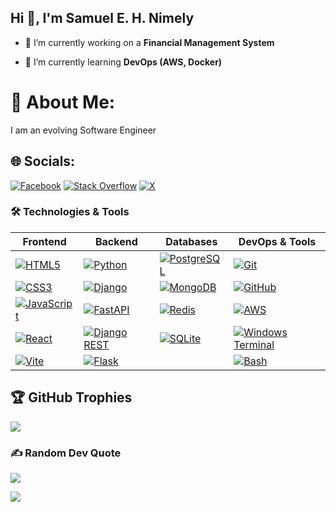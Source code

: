 ## Hi 👋, I'm Samuel E. H. Nimely

<!--
**nimely111/nimely111** is a ✨ _special_ ✨ repository because its `README.md` (this file) appears on your GitHub profile.

Here are some ideas to get you started:
-->

- 🔭 I’m currently working on a **Financial Management System**  

- 🌱 I’m currently learning **DevOps (AWS, Docker)**
<!--
- 👯 I’m looking to collaborate on ...
- 🤔 I’m looking for help with ...
- 💬 Ask me about ...
- 📫 How to reach me: ...
- 😄 Pronouns: ...
- ⚡ Fun fact: ...

-->
# 💫 About Me:
I am an evolving Software Engineer<br>


## 🌐 Socials:
[![Facebook](https://img.shields.io/badge/Facebook-%231877F2.svg?logo=Facebook&logoColor=white)](https://facebook.com/samuel.ehnimely) [![Stack Overflow](https://img.shields.io/badge/-Stackoverflow-FE7A16?logo=stack-overflow&logoColor=white)](https://stackoverflow.com/users/15742535) [![X](https://img.shields.io/badge/X-black.svg?logo=X&logoColor=white)](https://x.com/nimelythegreat) 

<!-- # 💻 Technologies I work with:
[![CSS3](https://img.shields.io/badge/--%231572B6.svg?style=for-the-badge&logo=css3&logoColor=white)](#) 
[![Java](https://img.shields.io/badge/--%23ED8B00.svg?style=for-the-badge&logo=openjdk&logoColor=white)](#) 
[![HTML5](https://img.shields.io/badge/--%23E34F26.svg?style=for-the-badge&logo=html5&logoColor=white)](#) 
[![JavaScript](https://img.shields.io/badge/--%23323330.svg?style=for-the-badge&logo=javascript&logoColor=%23F7DF1E)](#) 
[![Python](https://img.shields.io/badge/-3670A0?style=for-the-badge&logo=python&logoColor=ffdd54)](#) 
[![Bash Script](https://img.shields.io/badge/--%23121011.svg?style=for-the-badge&logo=gnu-bash&logoColor=white)](#) 
[![Windows Terminal](https://img.shields.io/badge/--%234D4D4D.svg?style=for-the-badge&logo=windows-terminal&logoColor=white)](#) 
[![Markdown](https://img.shields.io/badge/--%23000000.svg?style=for-the-badge&logo=markdown&logoColor=white)](#) 
[![Netlify](https://img.shields.io/badge/--%23000000.svg?style=for-the-badge&logo=netlify&logoColor=#00C7B7)](#) 
[![Jinja](https://img.shields.io/badge/-white.svg?style=for-the-badge&logo=jinja&logoColor=black)](#) 
[![FastAPI](https://img.shields.io/badge/-005571?style=for-the-badge&logo=fastapi)](#) 
[![Express.js](https://img.shields.io/badge/--%23404d59.svg?style=for-the-badge&logo=express&logoColor=%2361DAFB)](#) 
[![Django](https://img.shields.io/badge/--%23092E20.svg?style=for-the-badge&logo=django&logoColor=white)](#) 
[![NodeJS](https://img.shields.io/badge/-6DA55F?style=for-the-badge&logo=node.js&logoColor=white)](#) 
[![NPM](https://img.shields.io/badge/-NPM-%23CB3837.svg?style=for-the-badge&logo=npm&logoColor=white)](#) 
[![EJS](https://img.shields.io/badge/-ejs-%23B4CA65.svg?style=for-the-badge&logo=ejs&logoColor=black)](#) 
[![WordPress](https://img.shields.io/badge/-WordPress-%23117AC9.svg?style=for-the-badge&logo=WordPress&logoColor=white)](#) 
[![JWT](https://img.shields.io/badge/-JWT-black?style=for-the-badge&logo=JSON%20web%20tokens)](#) 
[![React](https://img.shields.io/badge/-react-%2320232a.svg?style=for-the-badge&logo=react&logoColor=%2361DAFB)](#) 
[![Vite](https://img.shields.io/badge/-vite-%23646CFF.svg?style=for-the-badge&logo=vite&logoColor=white)](#) 
[![Postgres](https://img.shields.io/badge/-postgres-%23316192.svg?style=for-the-badge&logo=postgresql&logoColor=white)](#) 
[![Redis](https://img.shields.io/badge/-redis-%23DD0031.svg?style=for-the-badge&logo=redis&logoColor=white)](#) 
[![Canva](https://img.shields.io/badge/-Canva-%2300C4CC.svg?style=for-the-badge&logo=Canva&logoColor=white)](#) 
[![Git](https://img.shields.io/badge/-git-%23F05033.svg?style=for-the-badge&logo=git&logoColor=white)](#) 
[![GitHub](https://img.shields.io/badge/-github-%23121011.svg?style=for-the-badge&logo=github&logoColor=white)](#) 
[![AWS](https://img.shields.io/badge/-AWS-%23FF9900.svg?style=for-the-badge&logo=amazon-aws&logoColor=white)](#) 
[![Flask](https://img.shields.io/badge/-flask-%23000.svg?style=for-the-badge&logo=flask&logoColor=white)](#) 
[![DjangoREST](https://img.shields.io/badge/-DJANGO-REST-ff1709?style=for-the-badge&logo=django&logoColor=white&color=ff1709&labelColor=gray)](#) 
[![Chart.js](https://img.shields.io/badge/-chart.js-F5788D.svg?style=for-the-badge&logo=chart.js&logoColor=white)](#) 
[![MongoDB](https://img.shields.io/badge/-MongoDB-%234ea94b.svg?style=for-the-badge&logo=mongodb&logoColor=white)](#) 
[![SQLite](https://img.shields.io/badge/-sqlite-%2307405e.svg?style=for-the-badge&logo=sqlite&logoColor=white)](#) 

# 📊 GitHub Stats:
![](https://github-readme-stats.vercel.app/api?username=nimely111&theme=transparent&hide_border=false&include_all_commits=false&count_private=true)
![](https://github-readme-stats.vercel.app/api/top-langs/?username=nimely111&theme=transparent&hide_border=false&include_all_commits=false&count_private=true&layout=compact)<br/>
![](https://github-readme-streak-stats.herokuapp.com/?user=nimely111&theme=transparent&hide_border=false)<br/>
-->
### 🛠️ Technologies & Tools

| Frontend | Backend | Databases | DevOps & Tools |
|----------|---------|-----------|----------------|
| [![HTML5](https://img.shields.io/badge/--%23E34F26.svg?style=for-the-badge&logo=html5&logoColor=white)](#) | [![Python](https://img.shields.io/badge/-3670A0?style=for-the-badge&logo=python&logoColor=ffdd54)](#) | [![PostgreSQL](https://img.shields.io/badge/-postgres-%23316192.svg?style=for-the-badge&logo=postgresql&logoColor=white)](#) | [![Git](https://img.shields.io/badge/-git-%23F05033.svg?style=for-the-badge&logo=git&logoColor=white)](#) |
| [![CSS3](https://img.shields.io/badge/--%231572B6.svg?style=for-the-badge&logo=css3&logoColor=white)](#) | [![Django](https://img.shields.io/badge/--%23092E20.svg?style=for-the-badge&logo=django&logoColor=white)](#) | [![MongoDB](https://img.shields.io/badge/-MongoDB-%234ea94b.svg?style=for-the-badge&logo=mongodb&logoColor=white)](#) | [![GitHub](https://img.shields.io/badge/-github-%23121011.svg?style=for-the-badge&logo=github&logoColor=white)](#) |
| [![JavaScript](https://img.shields.io/badge/--%23323330.svg?style=for-the-badge&logo=javascript&logoColor=%23F7DF1E)](#) | [![FastAPI](https://img.shields.io/badge/-005571?style=for-the-badge&logo=fastapi)](#) | [![Redis](https://img.shields.io/badge/-redis-%23DD0031.svg?style=for-the-badge&logo=redis&logoColor=white)](#) | [![AWS](https://img.shields.io/badge/-AWS-%23FF9900.svg?style=for-the-badge&logo=amazon-aws&logoColor=white)](#) |
| [![React](https://img.shields.io/badge/-react-%2320232a.svg?style=for-the-badge&logo=react&logoColor=%2361DAFB)](#) | [![Django REST](https://img.shields.io/badge/-DJANGO-REST-ff1709?style=for-the-badge&logo=django&logoColor=white&color=ff1709&labelColor=gray)](#) | [![SQLite](https://img.shields.io/badge/-sqlite-%2307405e.svg?style=for-the-badge&logo=sqlite&logoColor=white)](#) | [![Windows Terminal](https://img.shields.io/badge/--%234D4D4D.svg?style=for-the-badge&logo=windows-terminal&logoColor=white)](#) |
| [![Vite](https://img.shields.io/badge/-vite-%23646CFF.svg?style=for-the-badge&logo=vite&logoColor=white)](#) | [![Flask](https://img.shields.io/badge/-flask-%23000.svg?style=for-the-badge&logo=flask&logoColor=white)](#) |  | [![Bash](https://img.shields.io/badge/--%23121011.svg?style=for-the-badge&logo=gnu-bash&logoColor=white)](#) |



## 🏆 GitHub Trophies
![](https://github-profile-trophy.vercel.app/?username=nimely111&theme=radical&no-frame=false&no-bg=false&margin-w=4)

### ✍️ Random Dev Quote
![](https://quotes-github-readme.vercel.app/api?type=horizontal&theme=radical)

[![](https://visitcount.itsvg.in/api?id=nimely111&icon=0&color=0)](https://visitcount.itsvg.in)

<!-- Proudly created with GPRM ( https://gprm.itsvg.in ) -->
